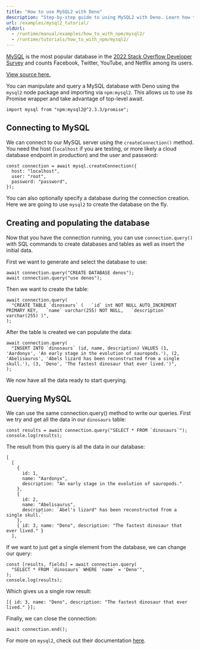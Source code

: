 ```yaml
---
title: "How to use MySQL2 with Deno"
description: "Step-by-step guide to using MySQL2 with Deno. Learn how to set up database connections, execute queries, handle transactions, and build data-driven applications using MySQL's Node.js driver."
url: /examples/mysql2_tutorial/
oldUrl:
  - /runtime/manual/examples/how_to_with_npm/mysql2/
  - /runtime/tutorials/how_to_with_npm/mysql2/
---
```


[MySQL](https://www.mysql.com/) is the most popular database in the
[2022 Stack Overflow Developer Survey](https://survey.stackoverflow.co/2022/#most-popular-technologies-database)
and counts Facebook, Twitter, YouTube, and Netflix among its users.

[View source here.](https://github.com/denoland/examples/tree/main/with-mysql2)

You can manipulate and query a MySQL database with Deno using the `mysql2` node
package and importing via `npm:mysql2`. This allows us to use its Promise
wrapper and take advantage of top-level await.

```tsx
import mysql from "npm:mysql2@^2.3.3/promise";
```

## Connecting to MySQL

We can connect to our MySQL server using the `createConnection()` method. You
need the host (`localhost` if you are testing, or more likely a cloud database
endpoint in production) and the user and password:

```tsx
const connection = await mysql.createConnection({
  host: "localhost",
  user: "root",
  password: "password",
});
```

You can also optionally specify a database during the connection creation. Here
we are going to use `mysql2` to create the database on the fly.

## Creating and populating the database

Now that you have the connection running, you can use `connection.query()` with
SQL commands to create databases and tables as well as insert the initial data.

First we want to generate and select the database to use:

```tsx
await connection.query("CREATE DATABASE denos");
await connection.query("use denos");
```

Then we want to create the table:

```tsx
await connection.query(
  "CREATE TABLE `dinosaurs` (   `id` int NOT NULL AUTO_INCREMENT PRIMARY KEY,   `name` varchar(255) NOT NULL,   `description` varchar(255) )",
);
```

After the table is created we can populate the data:

```tsx
await connection.query(
  "INSERT INTO `dinosaurs` (id, name, description) VALUES (1, 'Aardonyx', 'An early stage in the evolution of sauropods.'), (2, 'Abelisaurus', 'Abels lizard has been reconstructed from a single skull.'), (3, 'Deno', 'The fastest dinosaur that ever lived.')",
);
```

We now have all the data ready to start querying.

## Querying MySQL

We can use the same connection.query() method to write our queries. First we try
and get all the data in our `dinosaurs` table:

```tsx
const results = await connection.query("SELECT * FROM `dinosaurs`");
console.log(results);
```

The result from this query is all the data in our database:

```tsx
[
  [
    {
      id: 1,
      name: "Aardonyx",
      description: "An early stage in the evolution of sauropods."
    },
    {
      id: 2,
      name: "Abelisaurus",
      description: `Abel's lizard" has been reconstructed from a single skull.`
    },
    { id: 3, name: "Deno", description: "The fastest dinosaur that ever lived." }
  ],
```

If we want to just get a single element from the database, we can change our
query:

```tsx
const [results, fields] = await connection.query(
  "SELECT * FROM `dinosaurs` WHERE `name` = 'Deno'",
);
console.log(results);
```

Which gives us a single row result:

```tsx
[{ id: 3, name: "Deno", description: "The fastest dinosaur that ever lived." }];
```

Finally, we can close the connection:

```tsx
await connection.end();
```

For more on `mysql2`, check out their documentation
[here](https://github.com/sidorares/node-mysql2).
